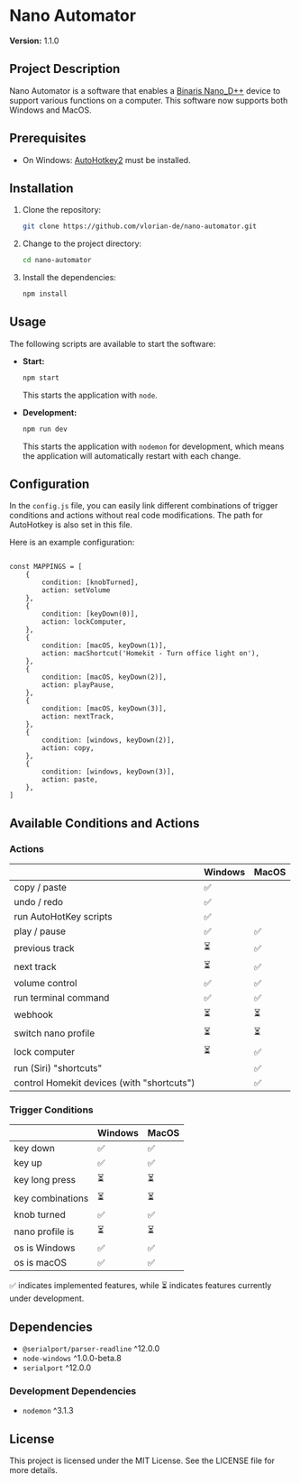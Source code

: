 # Nano Automator

**Version:** 1.1.0

## Project Description

Nano Automator is a software that enables a [Binaris Nano_D++](https://store.binaris.io/products/nano_d-sensory-hid) device to support various functions on a computer. This software now supports both Windows and MacOS.

## Prerequisites

- On Windows: [AutoHotkey2](https://www.autohotkey.com/v2/) must be installed.

## Installation

1. Clone the repository:
    ```sh
    git clone https://github.com/vlorian-de/nano-automator.git
    ```

2. Change to the project directory:
    ```sh
    cd nano-automator
    ```

3. Install the dependencies:
    ```sh
    npm install
    ```

## Usage

The following scripts are available to start the software:

- **Start:** 
    ```sh
    npm start
    ```
    This starts the application with `node`.

- **Development:**
    ```sh
    npm run dev
    ```
    This starts the application with `nodemon` for development, which means the application will automatically restart with each change.

## Configuration

In the `config.js` file, you can easily link different combinations of trigger conditions and actions without real code modifications. The path for AutoHotkey is also set in this file.

Here is an example configuration:

```javascriptconst AUTOHOTKEY_PATH = '"C:\\Program Files\\AutoHotkey\\UX\\AutoHotkeyUX.exe"';

const MAPPINGS = [
    {
        condition: [knobTurned],
        action: setVolume
    },
    {
        condition: [keyDown(0)],
        action: lockComputer,
    },
    {
        condition: [macOS, keyDown(1)],
        action: macShortcut('Homekit - Turn office light on'),
    },
    {
        condition: [macOS, keyDown(2)],
        action: playPause,
    },
    {
        condition: [macOS, keyDown(3)],
        action: nextTrack,
    },
    {
        condition: [windows, keyDown(2)],
        action: copy,
    },
    {
        condition: [windows, keyDown(3)],
        action: paste,
    },
]
````

## Available Conditions and Actions
### Actions
|                                            | Windows | MacOS |
| ------------------------------------------ | ------- | ----- |
| copy / paste                               | ✅       |       |
| undo / redo                                | ✅       | <br>  |
| run AutoHotKey scripts                     | ✅       |       |
| play / pause                               | ✅       | ✅<br> |
| previous track                             | ⏳<br>   | ✅<br> |
| next track                                 | ⏳<br>   | ✅<br> |
| volume control                             | ✅<br>   | ✅<br> |
| run terminal command                       | ✅<br>   | ✅<br> |
| webhook                                    | ⏳       | ⏳     |
| switch nano profile                        | ⏳       | ⏳     |
| lock computer                              | ⏳       | ✅     |
| run (Siri) "shortcuts"                     |         | ✅<br> |
| control Homekit devices (with "shortcuts") |         | ✅     |

### Trigger Conditions
|                  | Windows | MacOS |
| ---------------- | ------- | ----- |
| key down         | ✅       | ✅     |
| key up           | ✅       | ✅     |
| key long press   | ⏳       | ⏳     |
| key combinations | ⏳       | ⏳     |
| knob turned      | ✅       | ✅     |
| nano profile is  | ⏳       | ⏳     |
| os is Windows    | ✅       | ✅     |
| os is macOS      | ✅       | ✅     |

✅ indicates implemented features, while ⏳ indicates features currently under development.

## Dependencies

- `@serialport/parser-readline` ^12.0.0
- `node-windows` ^1.0.0-beta.8
- `serialport` ^12.0.0

### Development Dependencies

- `nodemon` ^3.1.3

## License

This project is licensed under the MIT License. See the LICENSE file for more details.
